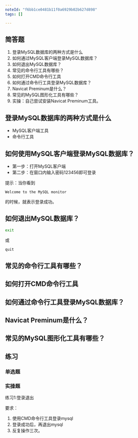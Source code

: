 ```yaml
---
noteId: "f6bb1ce0481b11f0a6929b02b627d898"
tags: []

---
```



## 简答题
1. 登录MySQL数据库的两种方式是什么
2. 如何通过MySQL客户端登录MySQL数据库？
3. 如何退出MySQL数据库？
4. 常见的命令行工具有哪些？
5. 如何打开CMD命令行工具
6. 如何通过命令行工具登录MySQL数据库？
7. Navicat Preminum是什么？
8. 常见的MySQL图形化工具有哪些？
9. 实操：自己尝试安装Navicat Preminum工具。


## 登录MySQL数据库的两种方式是什么
- MySQL客户端工具
- 命令行工具
## 如何使用MySQL客户端登录MySQL数据库？
- 第一步：打开MySQL客户端
- 第二步：在窗口内输入密码123456即可登录

提示：当你看到
```
Welcome to the MySQL monitor
```
的时候，就表示登录成功。

## 如何退出MySQL数据库？
```bash
exit
```
或
```bash
quit
```
## 常见的命令行工具有哪些？
## 如何打开CMD命令行工具
## 如何通过命令行工具登录MySQL数据库？
## Navicat Preminum是什么？
## 常见的MySQL图形化工具有哪些？

## 练习
### 单选题


### 实操题
练习1:登录退出

要求：

1. 使用CMD命令行工具登录mysql
2. 登录成功后，再退出mysql
3. 反复操作三次。

